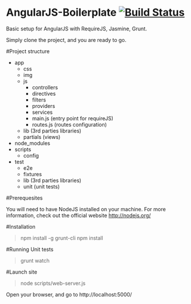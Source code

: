 AngularJS-Boilerplate [![Build Status](https://travis-ci.org/fdore/AngularJS-Boilerplate.png?branch=master)](https://travis-ci.org/fdore/AngularJS-Boilerplate)
=====================


Basic setup for AngularJS with RequireJS, Jasmine, Grunt.

Simply clone the project, and you are ready to go.

#Project structure

- app
	- css
	- img
	- js
		- controllers
		- directives
		- filters
		- providers
		- services
		- main.js (entry point for requireJS)
		- routes.js (routes configuration)
	- lib (3rd parties libraries)
	- partials (views)
- node_modules	
- scripts
	- config
- test
	- e2e
	- fixtures
	- lib (3rd parties libraries)
	- unit (unit tests)

#Prerequesites

You will need to have NodeJS installed on your machine. For more information, check out the official website http://nodejs.org/

#Installation

> npm install -g grunt-cli
> npm install

#Running Unit tests

> grunt watch

#Launch site

> node scripts/web-server.js

Open your browser, and go to http://localhost:5000/